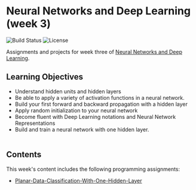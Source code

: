 # Neural Networks and Deep Learning (week 3)
![Build Status](https://img.shields.io/badge/build-Stable-green.svg)
![License](https://img.shields.io/badge/license-DO_WHATEVER_YOU_WANT-green.svg)

Assignments and projects for week three of [Neural Networks and Deep Learning](https://www.coursera.org/learn/neural-networks-deep-learning).

## Learning Objectives
* Understand hidden units and hidden layers
* Be able to apply a variety of activation functions in a neural network.
* Build your first forward and backward propagation with a hidden layer
* Apply random initialization to your neural network
* Become fluent with Deep Learning notations and Neural Network Representations
* Build and train a neural network with one hidden layer.
<br/><br/>

## Contents
This week's content includes the following programming assignments:
* [Planar-Data-Classification-With-One-Hidden-Layer](https://github.com/chivingtoninc/Coursera-Deep-Learning/tree/master/1-Neural-Networks-and-Deep-Learning/week-3/Planar-Data-Classification-With-One-Hidden-Layer)
